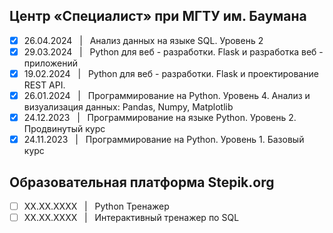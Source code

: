 
## Центр «Специалист» при МГТУ им. Баумана ##
- [x] 26.04.2024 &nbsp; | &nbsp; Анализ данных на языке SQL. Уровень 2
- [x] 29.03.2024 &nbsp; | &nbsp; Python для веб - разработки. Flask и разработка веб - приложений
- [x] 19.02.2024 &nbsp; | &nbsp; Python для веб - разработки. Flask и проектирование REST API.
- [x] 26.01.2024 &nbsp; | &nbsp; Программирование на Python. Уровень 4. Анализ и визуализация данных: Pandas, Numpy, Matplotlib
- [x] 24.12.2023 &nbsp; | &nbsp; Программирование на языке Python. Уровень 2. Продвинутый курс
- [x] 24.11.2023 &nbsp; | &nbsp; Программирование на Python. Уровень 1. Базовый курс

## Образовательная платформа Stepik.org ##
- [ ] XX.XX.XXXX &nbsp; | &nbsp; Python Тренажер
- [ ] XX.XX.XXXX &nbsp; | &nbsp; Интерактивный тренажер по SQL
